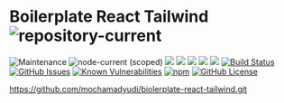 # Boilerplate React Tailwind ![repository-current](https://img.shields.io/badge/Biolerplate--React--Tailwind-0.1.0-green)

![Maintenance](https://img.shields.io/maintenance/yes/2021?logo=github)
![node-current (scoped)](https://img.shields.io/node/v/@weareathlon/frontend-webpack-boilerplate)
[![](https://img.shields.io/github/issues/uiwjs/react-shields.svg)](https://github.com/mochamadyudi/biolerplate-react-tailwind/issues)
[![](https://img.shields.io/github/forks/uiwjs/react-shields.svg)](https://github.com/mochamadyudi/boilerplate-react-tailwind/network)
[![](https://img.shields.io/github/stars/uiwjs/react-shields.svg)](https://github.com/mochamadyudi/boilerplate-react-tailwind/stargazers)
[![](https://img.shields.io/github/v/release/uiwjs/react-shields.svg)](https://github.com/mochamadyudi/boilerplate-react-tailwind/releases)
[![](https://img.shields.io/npm/v/@uiw/react-shields.svg)](https://www.npmjs.com/package/boilerplate-react-tailwind)
[![Build Status](https://app.travis-ci.com/WeAreAthlon/frontend-webpack-boilerplate.svg?branch=master)](https://app.travis-ci.com/github/WeAreAthlon/frontend-webpack-boilerplate)
[![GitHub Issues](https://img.shields.io/github/issues-raw/mochamadyudi/biolerplate-react-tailwind)](https://github.com/mochamadyudi/biolerplate-react-tailwind/issues)
[![Known Vulnerabilities](https://snyk.io/test/github/WeAreAthlon/frontend-webpack-boilerplate/badge.svg?targetFile=package.json)](https://snyk.io/test/github/WeAreAthlon/frontend-webpack-boilerplate?targetFile=package.json)
[![npm](https://img.shields.io/npm/dm/@weareathlon/frontend-webpack-boilerplate)](https://www.npmjs.com/package/mochamadyudi/boilerplate-react-tailwind)
[![GitHub License](https://img.shields.io/github/license/WeAreAthlon/frontend-webpack-boilerplate)](https://github.com/mochamadyudi/boilerplate-react-tailwind/blob/master/LICENSE)

https://github.com/mochamadyudi/biolerplate-react-tailwind.git
